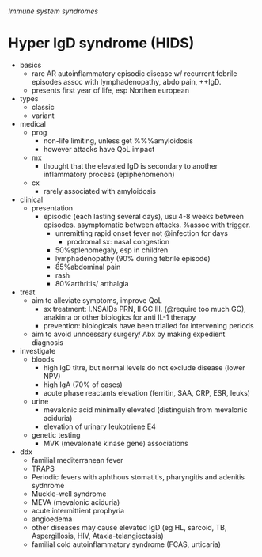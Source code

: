###### Immune system syndromes

# Hyper IgD syndrome (HIDS)
- basics
    + rare AR autoinflammatory episodic disease w/ recurrent febrile episodes assoc with lymphadenopathy, abdo pain, ++IgD. 
    + presents first year of life, esp Northen european
- types
    + classic
    + variant
- medical
    + prog
        * non-life limiting, unless get %%%amyloidosis
        * however attacks have QoL impact
    + mx
        * thought that the elevated IgD is secondary to another inflammatory process (epiphenomenon)
    + cx
        * rarely associated with amyloidosis
- clinical
    + presentation
        * episodic (each lasting several days), usu 4-8 weeks between episodes. asymptomatic between attacks. %assoc with trigger.
            - unremitting rapid onset fever not @infection for days
                + prodromal sx: nasal congestion
            - 50%splenomegaly, esp in children
            - lymphadenopathy (90% during febrile episode)
            - 85%abdominal pain
            - rash
            - 80%arthritis/ arthalgia
- treat
    + aim to alleviate symptoms, improve QoL
        * sx treatment: I.NSAIDs PRN, II.GC III. (@require too much GC), anakinra or other biologics for anti IL-1 therapy
        * prevention: biologicals have been trialled for intervening periods
    + aim to avoid unncessary surgery/ Abx by making expedient diagnosis
- investigate
    + bloods
        * high IgD titre, but normal levels do not exclude disease (lower NPV)
        * high IgA (70% of cases)
        * acute phase reactants elevation (ferritin, SAA, CRP, ESR, leuks)
    + urine 
        * mevalonic acid minimally elevated (distinguish from mevalonic aciduria)
        * elevation of urinary leukotriene E4
    + genetic testing
        * MVK (mevalonate kinase gene) associations
- ddx
    + familial mediterranean fever
    + TRAPS
    + Periodic fevers with aphthous stomatitis, pharyngitis and adenitis sydnrome
    + Muckle-well syndrome
    + MEVA (mevalonic aciduria)
    + acute intermittient prophyria
    + angioedema
    + other diseases may cause elevated IgD (eg HL, sarcoid, TB, Aspergillosis, HIV, Ataxia-telangiectasia)
    + familial cold autoinflammatory syndrome (FCAS, urticaria)